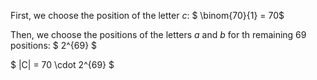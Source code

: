 First, we choose the position of the letter $c$: $ \binom{70}{1} = 70$

Then, we choose the positions of the letters $a$ and $b$ for th remaining 69 positions: $ 2^{69} $

$ |C| = 70 \cdot 2^{69} $
